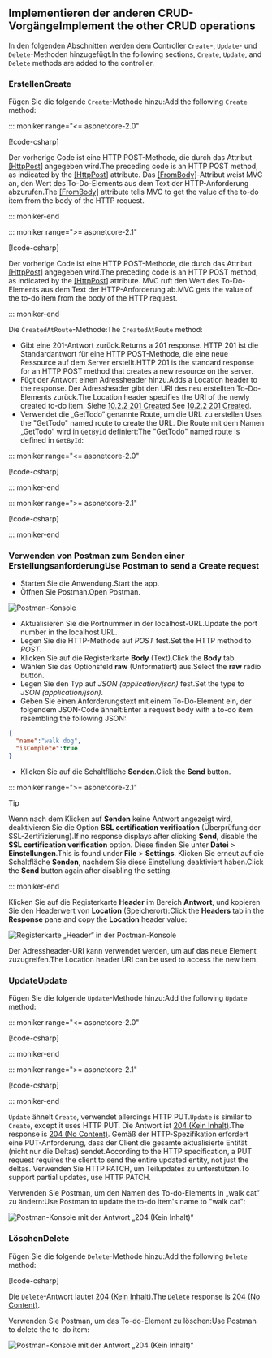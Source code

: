 ## <a name="implement-the-other-crud-operations"></a><span data-ttu-id="5d040-101">Implementieren der anderen CRUD-Vorgänge</span><span class="sxs-lookup"><span data-stu-id="5d040-101">Implement the other CRUD operations</span></span>

<span data-ttu-id="5d040-102">In den folgenden Abschnitten werden dem Controller `Create`-, `Update`- und `Delete`-Methoden hinzugefügt.</span><span class="sxs-lookup"><span data-stu-id="5d040-102">In the following sections, `Create`, `Update`, and `Delete` methods are added to the controller.</span></span>

### <a name="create"></a><span data-ttu-id="5d040-103">Erstellen</span><span class="sxs-lookup"><span data-stu-id="5d040-103">Create</span></span>

<span data-ttu-id="5d040-104">Fügen Sie die folgende `Create`-Methode hinzu:</span><span class="sxs-lookup"><span data-stu-id="5d040-104">Add the following `Create` method:</span></span>

::: moniker range="<= aspnetcore-2.0"

[!code-csharp[](../../tutorials/first-web-api/samples/2.0/TodoApi/Controllers/TodoController.cs?name=snippet_Create)]

<span data-ttu-id="5d040-105">Der vorherige Code ist eine HTTP POST-Methode, die durch das Attribut [[HttpPost]](/dotnet/api/microsoft.aspnetcore.mvc.httppostattribute) angegeben wird.</span><span class="sxs-lookup"><span data-stu-id="5d040-105">The preceding code is an HTTP POST method, as indicated by the [[HttpPost]](/dotnet/api/microsoft.aspnetcore.mvc.httppostattribute) attribute.</span></span> <span data-ttu-id="5d040-106">Das [[FromBody]](/dotnet/api/microsoft.aspnetcore.mvc.frombodyattribute)-Attribut weist MVC an, den Wert des To-Do-Elements aus dem Text der HTTP-Anforderung abzurufen.</span><span class="sxs-lookup"><span data-stu-id="5d040-106">The [[FromBody]](/dotnet/api/microsoft.aspnetcore.mvc.frombodyattribute) attribute tells MVC to get the value of the to-do item from the body of the HTTP request.</span></span>

::: moniker-end

::: moniker range=">= aspnetcore-2.1"

[!code-csharp[](../../tutorials/first-web-api/samples/2.1/TodoApi/Controllers/TodoController.cs?name=snippet_Create)]

<span data-ttu-id="5d040-107">Der vorherige Code ist eine HTTP POST-Methode, die durch das Attribut [[HttpPost]](/dotnet/api/microsoft.aspnetcore.mvc.httppostattribute) angegeben wird.</span><span class="sxs-lookup"><span data-stu-id="5d040-107">The preceding code is an HTTP POST method, as indicated by the [[HttpPost]](/dotnet/api/microsoft.aspnetcore.mvc.httppostattribute) attribute.</span></span> <span data-ttu-id="5d040-108">MVC ruft den Wert des To-Do-Elements aus dem Text der HTTP-Anforderung ab.</span><span class="sxs-lookup"><span data-stu-id="5d040-108">MVC gets the value of the to-do item from the body of the HTTP request.</span></span>

::: moniker-end

<span data-ttu-id="5d040-109">Die `CreatedAtRoute`-Methode:</span><span class="sxs-lookup"><span data-stu-id="5d040-109">The `CreatedAtRoute` method:</span></span>

* <span data-ttu-id="5d040-110">Gibt eine 201-Antwort zurück.</span><span class="sxs-lookup"><span data-stu-id="5d040-110">Returns a 201 response.</span></span> <span data-ttu-id="5d040-111">HTTP 201 ist die Standardantwort für eine HTTP POST-Methode, die eine neue Ressource auf dem Server erstellt.</span><span class="sxs-lookup"><span data-stu-id="5d040-111">HTTP 201 is the standard response for an HTTP POST method that creates a new resource on the server.</span></span>
* <span data-ttu-id="5d040-112">Fügt der Antwort einen Adressheader hinzu.</span><span class="sxs-lookup"><span data-stu-id="5d040-112">Adds a Location header to the response.</span></span> <span data-ttu-id="5d040-113">Der Adressheader gibt den URI des neu erstellten To-Do-Elements zurück.</span><span class="sxs-lookup"><span data-stu-id="5d040-113">The Location header specifies the URI of the newly created to-do item.</span></span> <span data-ttu-id="5d040-114">Siehe [10.2.2 201 Created](https://www.w3.org/Protocols/rfc2616/rfc2616-sec10.html).</span><span class="sxs-lookup"><span data-stu-id="5d040-114">See [10.2.2 201 Created](https://www.w3.org/Protocols/rfc2616/rfc2616-sec10.html).</span></span>
* <span data-ttu-id="5d040-115">Verwendet die „GetTodo“ genannte Route, um die URL zu erstellen.</span><span class="sxs-lookup"><span data-stu-id="5d040-115">Uses the "GetTodo" named route to create the URL.</span></span> <span data-ttu-id="5d040-116">Die Route mit dem Namen „GetTodo“ wird in `GetById` definiert:</span><span class="sxs-lookup"><span data-stu-id="5d040-116">The "GetTodo" named route is defined in `GetById`:</span></span>

::: moniker range="<= aspnetcore-2.0"

[!code-csharp[](../../tutorials/first-web-api/samples/2.0/TodoApi/Controllers/TodoController.cs?name=snippet_GetByID&highlight=1-2)]

::: moniker-end

::: moniker range=">= aspnetcore-2.1"

[!code-csharp[](../../tutorials/first-web-api/samples/2.1/TodoApi/Controllers/TodoController.cs?name=snippet_GetByID&highlight=1-2)]

::: moniker-end

### <a name="use-postman-to-send-a-create-request"></a><span data-ttu-id="5d040-117">Verwenden von Postman zum Senden einer Erstellungsanforderung</span><span class="sxs-lookup"><span data-stu-id="5d040-117">Use Postman to send a Create request</span></span>

* <span data-ttu-id="5d040-118">Starten Sie die Anwendung.</span><span class="sxs-lookup"><span data-stu-id="5d040-118">Start the app.</span></span>
* <span data-ttu-id="5d040-119">Öffnen Sie Postman.</span><span class="sxs-lookup"><span data-stu-id="5d040-119">Open Postman.</span></span>

![Postman-Konsole](../../tutorials/first-web-api/_static/pmc.png)

* <span data-ttu-id="5d040-121">Aktualisieren Sie die Portnummer in der localhost-URL.</span><span class="sxs-lookup"><span data-stu-id="5d040-121">Update the port number in the localhost URL.</span></span>
* <span data-ttu-id="5d040-122">Legen Sie die HTTP-Methode auf *POST* fest.</span><span class="sxs-lookup"><span data-stu-id="5d040-122">Set the HTTP method to *POST*.</span></span>
* <span data-ttu-id="5d040-123">Klicken Sie auf die Registerkarte **Body** (Text).</span><span class="sxs-lookup"><span data-stu-id="5d040-123">Click the **Body** tab.</span></span>
* <span data-ttu-id="5d040-124">Wählen Sie das Optionsfeld **raw** (Unformatiert) aus.</span><span class="sxs-lookup"><span data-stu-id="5d040-124">Select the **raw** radio button.</span></span>
* <span data-ttu-id="5d040-125">Legen Sie den Typ auf *JSON (application/json)* fest.</span><span class="sxs-lookup"><span data-stu-id="5d040-125">Set the type to *JSON (application/json)*.</span></span>
* <span data-ttu-id="5d040-126">Geben Sie einen Anforderungstext mit einem To-Do-Element ein, der folgendem JSON-Code ähnelt:</span><span class="sxs-lookup"><span data-stu-id="5d040-126">Enter a request body with a to-do item resembling the following JSON:</span></span>

```json
{
  "name":"walk dog",
  "isComplete":true
}
```

* <span data-ttu-id="5d040-127">Klicken Sie auf die Schaltfläche **Senden**.</span><span class="sxs-lookup"><span data-stu-id="5d040-127">Click the **Send** button.</span></span>

::: moniker range=">= aspnetcore-2.1"

> [!TIP]
> <span data-ttu-id="5d040-128">Wenn nach dem Klicken auf **Senden** keine Antwort angezeigt wird, deaktivieren Sie die Option **SSL certification verification** (Überprüfung der SSL-Zertifizierung).</span><span class="sxs-lookup"><span data-stu-id="5d040-128">If no response displays after clicking **Send**, disable the **SSL certification verification** option.</span></span> <span data-ttu-id="5d040-129">Diese finden Sie unter **Datei** > **Einstellungen**.</span><span class="sxs-lookup"><span data-stu-id="5d040-129">This is found under **File** > **Settings**.</span></span> <span data-ttu-id="5d040-130">Klicken Sie erneut auf die Schaltfläche **Senden**, nachdem Sie diese Einstellung deaktiviert haben.</span><span class="sxs-lookup"><span data-stu-id="5d040-130">Click the **Send** button again after disabling the setting.</span></span>

::: moniker-end

<span data-ttu-id="5d040-131">Klicken Sie auf die Registerkarte **Header** im Bereich **Antwort**, und kopieren Sie den Headerwert von **Location** (Speicherort):</span><span class="sxs-lookup"><span data-stu-id="5d040-131">Click the **Headers** tab in the **Response** pane and copy the **Location** header value:</span></span>

![Registerkarte „Header“ in der Postman-Konsole](../../tutorials/first-web-api/_static/pmc2.png)

<span data-ttu-id="5d040-133">Der Adressheader-URI kann verwendet werden, um auf das neue Element zuzugreifen.</span><span class="sxs-lookup"><span data-stu-id="5d040-133">The Location header URI can be used to access the new item.</span></span>

### <a name="update"></a><span data-ttu-id="5d040-134">Update</span><span class="sxs-lookup"><span data-stu-id="5d040-134">Update</span></span>

<span data-ttu-id="5d040-135">Fügen Sie die folgende `Update`-Methode hinzu:</span><span class="sxs-lookup"><span data-stu-id="5d040-135">Add the following `Update` method:</span></span>

::: moniker range="<= aspnetcore-2.0"

[!code-csharp[](../../tutorials/first-web-api/samples/2.0/TodoApi/Controllers/TodoController.cs?name=snippet_Update)]

::: moniker-end

::: moniker range=">= aspnetcore-2.1"

[!code-csharp[](../../tutorials/first-web-api/samples/2.1/TodoApi/Controllers/TodoController.cs?name=snippet_Update)]

::: moniker-end

<span data-ttu-id="5d040-136">`Update` ähnelt `Create`, verwendet allerdings HTTP PUT.</span><span class="sxs-lookup"><span data-stu-id="5d040-136">`Update` is similar to `Create`, except it uses HTTP PUT.</span></span> <span data-ttu-id="5d040-137">Die Antwort ist [204 (Kein Inhalt)](https://www.w3.org/Protocols/rfc2616/rfc2616-sec9.html).</span><span class="sxs-lookup"><span data-stu-id="5d040-137">The response is [204 (No Content)](https://www.w3.org/Protocols/rfc2616/rfc2616-sec9.html).</span></span> <span data-ttu-id="5d040-138">Gemäß der HTTP-Spezifikation erfordert eine PUT-Anforderung, dass der Client die gesamte aktualisierte Entität (nicht nur die Deltas) sendet.</span><span class="sxs-lookup"><span data-stu-id="5d040-138">According to the HTTP specification, a PUT request requires the client to send the entire updated entity, not just the deltas.</span></span> <span data-ttu-id="5d040-139">Verwenden Sie HTTP PATCH, um Teilupdates zu unterstützen.</span><span class="sxs-lookup"><span data-stu-id="5d040-139">To support partial updates, use HTTP PATCH.</span></span>

<span data-ttu-id="5d040-140">Verwenden Sie Postman, um den Namen des To-do-Elements in „walk cat“ zu ändern:</span><span class="sxs-lookup"><span data-stu-id="5d040-140">Use Postman to update the to-do item's name to "walk cat":</span></span>

![Postman-Konsole mit der Antwort „204 (Kein Inhalt)“](../../tutorials/first-web-api/_static/pmcput.png)

### <a name="delete"></a><span data-ttu-id="5d040-142">Löschen</span><span class="sxs-lookup"><span data-stu-id="5d040-142">Delete</span></span>

<span data-ttu-id="5d040-143">Fügen Sie die folgende `Delete`-Methode hinzu:</span><span class="sxs-lookup"><span data-stu-id="5d040-143">Add the following `Delete` method:</span></span>

[!code-csharp[](../../tutorials/first-web-api/samples/2.0/TodoApi/Controllers/TodoController.cs?name=snippet_Delete)]

<span data-ttu-id="5d040-144">Die `Delete`-Antwort lautet [204 (Kein Inhalt)](https://www.w3.org/Protocols/rfc2616/rfc2616-sec9.html).</span><span class="sxs-lookup"><span data-stu-id="5d040-144">The `Delete` response is [204 (No Content)](https://www.w3.org/Protocols/rfc2616/rfc2616-sec9.html).</span></span>

<span data-ttu-id="5d040-145">Verwenden Sie Postman, um das To-do-Element zu löschen:</span><span class="sxs-lookup"><span data-stu-id="5d040-145">Use Postman to delete the to-do item:</span></span>

![Postman-Konsole mit der Antwort „204 (Kein Inhalt)“](../../tutorials/first-web-api/_static/pmd.png)
